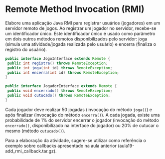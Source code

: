 # Remote Method Invocation (RMI)

Elabore uma aplicação Java RMI para registrar usuários (jogadores) em um
servidor remoto de jogos. Ao registrar um jogador no servidor, recebe-se um
identificador único. Este identificador único é usado como parâmetro em dois
outros métodos remotos disponibilizados pelo servidor: joga (simula uma
atividade/jogada realizada pelo usuário) e encerra (finaliza o registro do
usuário).

```java
public interface JogoInterface extends Remote {
 public int registra() throws RemoteException;
 public int joga(int id) throws RemoteException;
 public int encerra(int id) throws RemoteException;
}
```

```java
public interface JogadorInterface extends Remote {
 public void encerrado() throws RemoteException;
 public void cutucado() throws RemoteException;
}
```

Cada jogador deve realizar 50 jogadas (invocação do método `joga()`) e após
finalizar (invocação do método `encerra()`). A cada jogada, existe uma
probabilidade de 1% do servidor encerrar o jogador (invocação do método
`encerrado()`, disponibilizado na interface do jogador) ou 20% de cutucar o
mesmo (método `cutucado()`).

Para a elaboração da atividade, sugere-se utilizar como referência o exemplo
sobre callbacks apresentado na aula anterior (aula19-add_rmi_callback.tar.gz).
